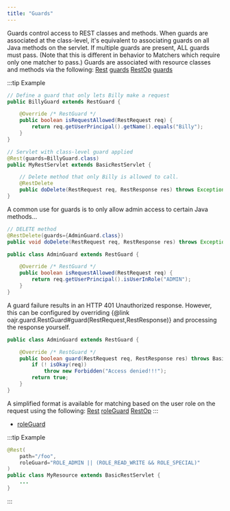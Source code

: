 ```yaml
---
title: "Guards"
---
```


Guards control access to REST classes and methods.
When guards are associated at the class-level, it's equivalent to associating guards on all Java methods on the servlet.
If multiple guards are present, ALL guards must pass.
(Note that this is different in behavior to Matchers which require only one matcher to pass.) Guards are associated with resource classes and methods via the following:
<tree>
<node-0><java-annotation>[Rest](../apidocs/org/apache/juneau/rest/annotation/Rest.html)</java-annotation></node-0>
<node-1><java-method-annotation>[guards](../apidocs/org/apache/juneau/rest/annotation/Rest.html#guards())</java-method-annotation></node-1>
<node-0><java-annotation>[RestOp](../apidocs/org/apache/juneau/rest/annotation/RestOp.html)</java-annotation></node-0>
<node-1><java-method-annotation>[guards](../apidocs/org/apache/juneau/rest/annotation/RestOp.html#guards())</java-method-annotation></node-1>
</tree>

:::tip Example


```java
// Define a guard that only lets Billy make a request
public BillyGuard extends RestGuard {

    @Override /* RestGuard */
    public boolean isRequestAllowed(RestRequest req) {
        return req.getUserPrincipal().getName().equals("Billy");
    }
}

// Servlet with class-level guard applied
@Rest(guards=BillyGuard.class)
public MyRestServlet extends BasicRestServlet {

    // Delete method that only Billy is allowed to call.
    @RestDelete
    public doDelete(RestRequest req, RestResponse res) throws Exception {...}
}
```


A common use for guards is to only allow admin access to certain Java methods...

```java
// DELETE method
@RestDelete(guards={AdminGuard.class})
public void doDelete(RestRequest req, RestResponse res) throws Exception {...}
```


```java
public class AdminGuard extends RestGuard {

    @Override /* RestGuard */
    public boolean isRequestAllowed(RestRequest req) {
        return req.getUserPrincipal().isUserInRole("ADMIN");
    }
}
```


A guard failure results in an HTTP 401 Unauthorized response.
However, this can be configured by overriding
\{@link oajr.guard.RestGuard#guard(RestRequest,RestResponse)\} and processing the response
yourself.

```java
public class AdminGuard extends RestGuard {

    @Override /* RestGuard */
    public boolean guard(RestRequest req, RestResponse res) throws BasicHttpException {
        if (! isOkay(req))
            throw new Forbidden("Access denied!!!");
        return true;
    }
}
```


A simplified format is available for matching based on the user role on the request using the following:
<tree>
<node-0><java-annotation>[Rest](../apidocs/org/apache/juneau/rest/annotation/Rest.html)</java-annotation></node-0>
<node-1><java-method-annotation>[roleGuard](../apidocs/org/apache/juneau/rest/annotation/Rest.html#roleGuard())</java-method-annotation></node-1>
<node-0><java-annotation>[RestOp](../apidocs/org/apache/juneau/rest/annotation/RestOp.html)</java-annotation></node-0>
</tree>
:::

- [roleGuard](../apidocs/org/apache/juneau/rest/annotation/RestOp.html#roleGuard())

:::tip Example


```java
@Rest(
    path="/foo",
    roleGuard="ROLE_ADMIN || (ROLE_READ_WRITE && ROLE_SPECIAL)"
)
public class MyResource extends BasicRestServlet {
    ...
}

```

:::

